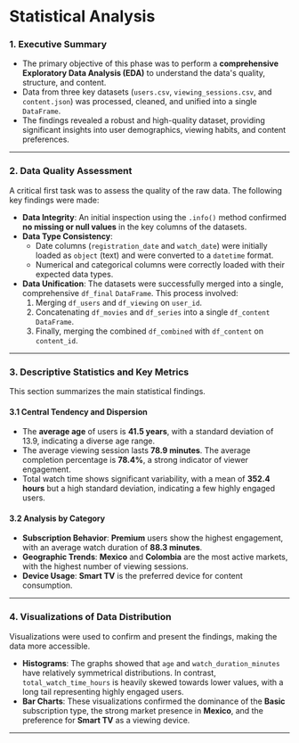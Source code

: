 # **Statistical Analysis**

### **1. Executive Summary**

* The primary objective of this phase was to perform a **comprehensive Exploratory Data Analysis (EDA)** to understand the data's quality, structure, and content.
* Data from three key datasets (`users.csv`, `viewing_sessions.csv`, and `content.json`) was processed, cleaned, and unified into a single `DataFrame`.
* The findings revealed a robust and high-quality dataset, providing significant insights into user demographics, viewing habits, and content preferences.

---

### **2. Data Quality Assessment**

A critical first task was to assess the quality of the raw data. The following key findings were made:

* **Data Integrity**: An initial inspection using the `.info()` method confirmed **no missing or null values** in the key columns of the datasets.
* **Data Type Consistency**:
    * Date columns (`registration_date` and `watch_date`) were initially loaded as `object` (text) and were converted to a `datetime` format.
    * Numerical and categorical columns were correctly loaded with their expected data types.
* **Data Unification**: The datasets were successfully merged into a single, comprehensive `df_final` `DataFrame`. This process involved:
    1.  Merging `df_users` and `df_viewing` on `user_id`.
    2.  Concatenating `df_movies` and `df_series` into a single `df_content` `DataFrame`.
    3.  Finally, merging the combined `df_combined` with `df_content` on `content_id`.

---

### **3. Descriptive Statistics and Key Metrics**

This section summarizes the main statistical findings.

#### **3.1 Central Tendency and Dispersion**

* The **average age** of users is **41.5 years**, with a standard deviation of 13.9, indicating a diverse age range.
* The average viewing session lasts **78.9 minutes**. The average completion percentage is **78.4%**, a strong indicator of viewer engagement.
* Total watch time shows significant variability, with a mean of **352.4 hours** but a high standard deviation, indicating a few highly engaged users.

#### **3.2 Analysis by Category**

* **Subscription Behavior**: **Premium** users show the highest engagement, with an average watch duration of **88.3 minutes**.
* **Geographic Trends**: **Mexico** and **Colombia** are the most active markets, with the highest number of viewing sessions.
* **Device Usage**: **Smart TV** is the preferred device for content consumption.

---

### **4. Visualizations of Data Distribution**

Visualizations were used to confirm and present the findings, making the data more accessible.

* **Histograms**: The graphs showed that `age` and `watch_duration_minutes` have relatively symmetrical distributions. In contrast, `total_watch_time_hours` is heavily skewed towards lower values, with a long tail representing highly engaged users.
* **Bar Charts**: These visualizations confirmed the dominance of the **Basic** subscription type, the strong market presence in **Mexico**, and the preference for **Smart TV** as a viewing device.

---
